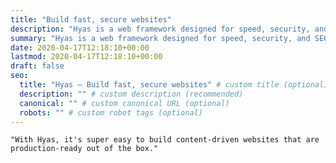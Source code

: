 ```yaml
---
title: "Build fast, secure websites"
description: "Hyas is a web framework designed for speed, security, and SEO — all powered by Hugo and npm."
summary: "Hyas is a web framework designed for speed, security, and SEO — all powered by Hugo and npm."
date: 2020-04-17T12:18:10+00:00
lastmod: 2020-04-17T12:18:10+00:00
draft: false
seo:
  title: "Hyas — Build fast, secure websites" # custom title (optional)
  description: "" # custom description (recommended)
  canonical: "" # custom canonical URL (optional)
  robots: "" # custom robot tags (optional)
---
```


```quote {caption="Henk Verlinde — Creator of Hyas"}
"With Hyas, it's super easy to build content-driven websites that are production-ready out of the box."
```
